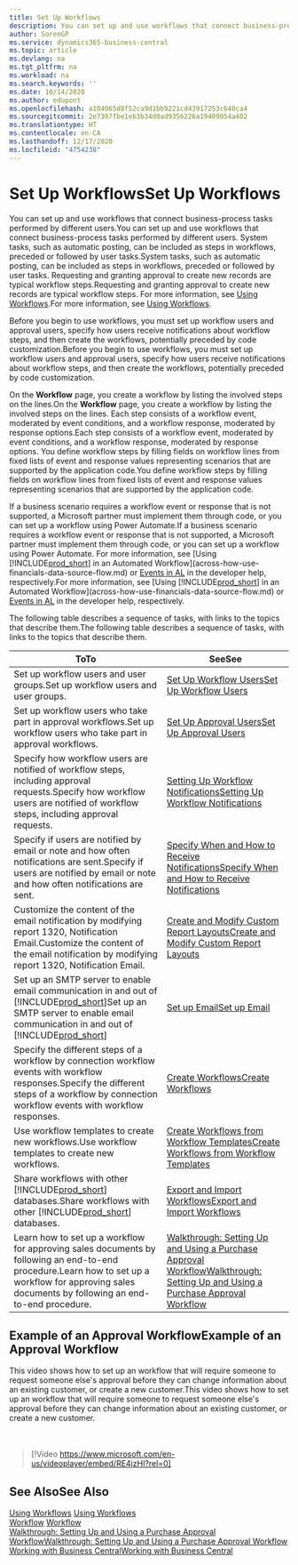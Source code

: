 ```yaml
---
title: Set Up Workflows
description: You can set up and use workflows that connect business-process tasks performed by different users. Learn about the different steps you must take.
author: SorenGP
ms.service: dynamics365-business-central
ms.topic: article
ms.devlang: na
ms.tgt_pltfrm: na
ms.workload: na
ms.search.keywords: ''
ms.date: 10/14/2020
ms.author: edupont
ms.openlocfilehash: a104065d8f52ca9d1bb9221cd43917253c640ca4
ms.sourcegitcommit: 2e7307fbe1eb3b34d0ad9356226a19409054a402
ms.translationtype: HT
ms.contentlocale: en-CA
ms.lasthandoff: 12/17/2020
ms.locfileid: "4754238"
---
```

# <a name="set-up-workflows"></a><span data-ttu-id="cbeb9-104">Set Up Workflows</span><span class="sxs-lookup"><span data-stu-id="cbeb9-104">Set Up Workflows</span></span>

<span data-ttu-id="cbeb9-105">You can set up and use workflows that connect business-process tasks performed by different users.</span><span class="sxs-lookup"><span data-stu-id="cbeb9-105">You can set up and use workflows that connect business-process tasks performed by different users.</span></span> <span data-ttu-id="cbeb9-106">System tasks, such as automatic posting, can be included as steps in workflows, preceded or followed by user tasks.</span><span class="sxs-lookup"><span data-stu-id="cbeb9-106">System tasks, such as automatic posting, can be included as steps in workflows, preceded or followed by user tasks.</span></span> <span data-ttu-id="cbeb9-107">Requesting and granting approval to create new records are typical workflow steps.</span><span class="sxs-lookup"><span data-stu-id="cbeb9-107">Requesting and granting approval to create new records are typical workflow steps.</span></span> <span data-ttu-id="cbeb9-108">For more information, see [Using Workflows](across-use-workflows.md).</span><span class="sxs-lookup"><span data-stu-id="cbeb9-108">For more information, see [Using Workflows](across-use-workflows.md).</span></span>  

 <span data-ttu-id="cbeb9-109">Before you begin to use workflows, you must set up workflow users and approval users, specify how users receive notifications about workflow steps, and then create the workflows, potentially preceded by code customization.</span><span class="sxs-lookup"><span data-stu-id="cbeb9-109">Before you begin to use workflows, you must set up workflow users and approval users, specify how users receive notifications about workflow steps, and then create the workflows, potentially preceded by code customization.</span></span>  

 <span data-ttu-id="cbeb9-110">On the **Workflow** page, you create a workflow by listing the involved steps on the lines.</span><span class="sxs-lookup"><span data-stu-id="cbeb9-110">On the **Workflow** page, you create a workflow by listing the involved steps on the lines.</span></span> <span data-ttu-id="cbeb9-111">Each step consists of a workflow event, moderated by event conditions, and a workflow response, moderated by response options.</span><span class="sxs-lookup"><span data-stu-id="cbeb9-111">Each step consists of a workflow event, moderated by event conditions, and a workflow response, moderated by response options.</span></span> <span data-ttu-id="cbeb9-112">You define workflow steps by filling fields on workflow lines from fixed lists of event and response values representing scenarios that are supported by the application code.</span><span class="sxs-lookup"><span data-stu-id="cbeb9-112">You define workflow steps by filling fields on workflow lines from fixed lists of event and response values representing scenarios that are supported by the application code.</span></span>  

 <span data-ttu-id="cbeb9-113">If a business scenario requires a workflow event or response that is not supported, a Microsoft partner must implement them through code, or you can set up a workflow using Power Automate.</span><span class="sxs-lookup"><span data-stu-id="cbeb9-113">If a business scenario requires a workflow event or response that is not supported, a Microsoft partner must implement them through code, or you can set up a workflow using Power Automate.</span></span> <span data-ttu-id="cbeb9-114">For more information, see [Using [!INCLUDE[prod_short](includes/prod_short.md)] in an Automated Workflow](across-how-use-financials-data-source-flow.md) or [Events in AL](/dynamics365/business-central/dev-itpro/developer/devenv-events-in-al) in the developer help, respectively.</span><span class="sxs-lookup"><span data-stu-id="cbeb9-114">For more information, see [Using [!INCLUDE[prod_short](includes/prod_short.md)] in an Automated Workflow](across-how-use-financials-data-source-flow.md) or [Events in AL](/dynamics365/business-central/dev-itpro/developer/devenv-events-in-al) in the developer help, respectively.</span></span>

 <span data-ttu-id="cbeb9-115">The following table describes a sequence of tasks, with links to the topics that describe them.</span><span class="sxs-lookup"><span data-stu-id="cbeb9-115">The following table describes a sequence of tasks, with links to the topics that describe them.</span></span>  

|<span data-ttu-id="cbeb9-116">**To**</span><span class="sxs-lookup"><span data-stu-id="cbeb9-116">**To**</span></span>|<span data-ttu-id="cbeb9-117">**See**</span><span class="sxs-lookup"><span data-stu-id="cbeb9-117">**See**</span></span>|  
|------------|-------------|  
|<span data-ttu-id="cbeb9-118">Set up workflow users and user groups.</span><span class="sxs-lookup"><span data-stu-id="cbeb9-118">Set up workflow users and user groups.</span></span>|[<span data-ttu-id="cbeb9-119">Set Up Workflow Users</span><span class="sxs-lookup"><span data-stu-id="cbeb9-119">Set Up Workflow Users</span></span>](across-how-to-set-up-workflow-users.md)|  
|<span data-ttu-id="cbeb9-120">Set up workflow users who take part in approval workflows.</span><span class="sxs-lookup"><span data-stu-id="cbeb9-120">Set up workflow users who take part in approval workflows.</span></span>|[<span data-ttu-id="cbeb9-121">Set Up Approval Users</span><span class="sxs-lookup"><span data-stu-id="cbeb9-121">Set Up Approval Users</span></span>](across-how-to-set-up-approval-users.md)|  
|<span data-ttu-id="cbeb9-122">Specify how workflow users are notified of workflow steps, including approval requests.</span><span class="sxs-lookup"><span data-stu-id="cbeb9-122">Specify how workflow users are notified of workflow steps, including approval requests.</span></span>|[<span data-ttu-id="cbeb9-123">Setting Up Workflow Notifications</span><span class="sxs-lookup"><span data-stu-id="cbeb9-123">Setting Up Workflow Notifications</span></span>](across-setting-up-workflow-notifications.md)|  
|<span data-ttu-id="cbeb9-124">Specify if users are notified by email or note and how often notifications are sent.</span><span class="sxs-lookup"><span data-stu-id="cbeb9-124">Specify if users are notified by email or note and how often notifications are sent.</span></span>|[<span data-ttu-id="cbeb9-125">Specify When and How to Receive Notifications</span><span class="sxs-lookup"><span data-stu-id="cbeb9-125">Specify When and How to Receive Notifications</span></span>](across-how-to-specify-when-and-how-to-receive-notifications.md)|  
|<span data-ttu-id="cbeb9-126">Customize the content of the email notification by modifying report 1320, Notification Email.</span><span class="sxs-lookup"><span data-stu-id="cbeb9-126">Customize the content of the email notification by modifying report 1320, Notification Email.</span></span>|[<span data-ttu-id="cbeb9-127">Create and Modify Custom Report Layouts</span><span class="sxs-lookup"><span data-stu-id="cbeb9-127">Create and Modify Custom Report Layouts</span></span>](ui-how-create-custom-report-layout.md)|  
|<span data-ttu-id="cbeb9-128">Set up an SMTP server to enable email communication in and out of [!INCLUDE[prod_short](includes/prod_short.md)]</span><span class="sxs-lookup"><span data-stu-id="cbeb9-128">Set up an SMTP server to enable email communication in and out of [!INCLUDE[prod_short](includes/prod_short.md)]</span></span>|[<span data-ttu-id="cbeb9-129">Set up Email</span><span class="sxs-lookup"><span data-stu-id="cbeb9-129">Set up Email</span></span>](admin-how-setup-email.md)|
|<span data-ttu-id="cbeb9-130">Specify the different steps of a workflow by connection workflow events with workflow responses.</span><span class="sxs-lookup"><span data-stu-id="cbeb9-130">Specify the different steps of a workflow by connection workflow events with workflow responses.</span></span>|[<span data-ttu-id="cbeb9-131">Create Workflows</span><span class="sxs-lookup"><span data-stu-id="cbeb9-131">Create Workflows</span></span>](across-how-to-create-workflows.md)|  
|<span data-ttu-id="cbeb9-132">Use workflow templates to create new workflows.</span><span class="sxs-lookup"><span data-stu-id="cbeb9-132">Use workflow templates to create new workflows.</span></span>|[<span data-ttu-id="cbeb9-133">Create Workflows from Workflow Templates</span><span class="sxs-lookup"><span data-stu-id="cbeb9-133">Create Workflows from Workflow Templates</span></span>](across-how-to-create-workflows-from-workflow-templates.md)|  
|<span data-ttu-id="cbeb9-134">Share workflows with other [!INCLUDE[prod_short](includes/prod_short.md)] databases.</span><span class="sxs-lookup"><span data-stu-id="cbeb9-134">Share workflows with other [!INCLUDE[prod_short](includes/prod_short.md)] databases.</span></span>|[<span data-ttu-id="cbeb9-135">Export and Import Workflows</span><span class="sxs-lookup"><span data-stu-id="cbeb9-135">Export and Import Workflows</span></span>](across-how-to-export-and-import-workflows.md)|  
|<span data-ttu-id="cbeb9-136">Learn how to set up a workflow for approving sales documents by following an end-to-end procedure.</span><span class="sxs-lookup"><span data-stu-id="cbeb9-136">Learn how to set up a workflow for approving sales documents by following an end-to-end procedure.</span></span>|[<span data-ttu-id="cbeb9-137">Walkthrough: Setting Up and Using a Purchase Approval Workflow</span><span class="sxs-lookup"><span data-stu-id="cbeb9-137">Walkthrough: Setting Up and Using a Purchase Approval Workflow</span></span>](walkthrough-setting-up-and-using-a-purchase-approval-workflow.md)|  

## <a name="example-of-an-approval-workflow"></a><span data-ttu-id="cbeb9-138">Example of an Approval Workflow</span><span class="sxs-lookup"><span data-stu-id="cbeb9-138">Example of an Approval Workflow</span></span>
<span data-ttu-id="cbeb9-139">This video shows how to set up an workflow that will require someone to request someone else's approval before they can change information about an existing customer, or create a new customer.</span><span class="sxs-lookup"><span data-stu-id="cbeb9-139">This video shows how to set up an workflow that will require someone to request someone else's approval before they can change information about an existing customer, or create a new customer.</span></span>  
<br><br>  

> [!Video https://www.microsoft.com/en-us/videoplayer/embed/RE4jzHI?rel=0]

## <a name="see-also"></a><span data-ttu-id="cbeb9-140">See Also</span><span class="sxs-lookup"><span data-stu-id="cbeb9-140">See Also</span></span>  
 <span data-ttu-id="cbeb9-141">[Using Workflows](across-use-workflows.md) </span><span class="sxs-lookup"><span data-stu-id="cbeb9-141">[Using Workflows](across-use-workflows.md) </span></span>  
 <span data-ttu-id="cbeb9-142">[Workflow](across-workflow.md) </span><span class="sxs-lookup"><span data-stu-id="cbeb9-142">[Workflow](across-workflow.md) </span></span>  
 [<span data-ttu-id="cbeb9-143">Walkthrough: Setting Up and Using a Purchase Approval Workflow</span><span class="sxs-lookup"><span data-stu-id="cbeb9-143">Walkthrough: Setting Up and Using a Purchase Approval Workflow</span></span>](walkthrough-setting-up-and-using-a-purchase-approval-workflow.md)  
 [<span data-ttu-id="cbeb9-144">Working with Business Central</span><span class="sxs-lookup"><span data-stu-id="cbeb9-144">Working with Business Central</span></span>](ui-work-product.md)

